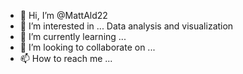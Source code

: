 - 👋 Hi, I’m @MattAld22
- 👀 I’m interested in ... Data analysis and visualization
- 🌱 I’m currently learning ...
- 💞️ I’m looking to collaborate on ...
- 📫 How to reach me ...

<!---
MattAld22/MattAld22 is a ✨ special ✨ repository because its `README.md` (this file) appears on your GitHub profile.
You can click the Preview link to take a look at your changes.
--->
